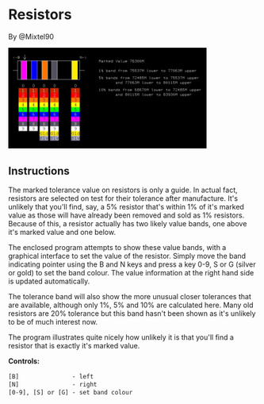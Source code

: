 # Resistors

By @Mixtel90

<img src="Resistors.png" width="400" title="Resistors screenshot">

## Instructions

The marked tolerance value on resistors is only a guide. In actual fact,
resistors are selected on test for their tolerance after manufacture. It's
unlikely that you'll find, say, a 5% resistor that's within 1% of it's marked
value as those will have already been removed and sold as 1% resistors. Because
of this, a resistor actually has two likely value bands, one above it's marked
value and one below.

The enclosed program attempts to show these value bands, with a graphical
interface to set the value of the resistor. Simply move the band indicating
pointer using the B and N keys and press a key 0-9, S or G (silver or gold) to
set the band colour. The value information at the right hand side is updated
automatically.

The tolerance band will also show the more unusual closer tolerances that are
available, although only 1%, 5% and 10% are calculated here. Many old resistors
are 20% tolerance but this band hasn't been shown as it's unlikely to be of much
interest now.

The program illustrates quite nicely how unlikely it is that you'll find a
resistor that is exactly it's marked value.

**Controls:**

    [B]               - left
    [N]               - right
    [0-9], [S] or [G] - set band colour
    
